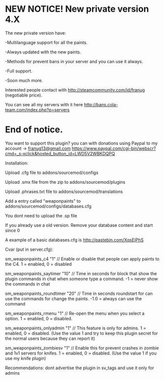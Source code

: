 # NEW NOTICE! New private version 4.X

The new private version have:


-Multilanguage support for all the paints.

-Always updated with the new paints.

-Methods for prevent bans in your server and you can use it always.

-Full support.

-Soon much more.


Interested people contact with http://steamcommunity.com/id/franug (negotiable price). 

You can see all my servers with it here http://bans.cola-team.com/index.php?p=servers

# End of notice.


You want to support this plugin? you can with donations using Paypal to my account -> franug13@gmail.com
https://www.paypal.com/cgi-bin/webscr?cmd=_s-xclick&hosted_button_id=LWD5V2WBKDQPQ



Installation:
 
 
Upload .cfg file to addons/sourcemod/configs

Upload .smx file from the zip to addons/sourcemod/plugins

Upload .phrases.txt file to addons/sourcemod/translations

Add a entry called "weaponpaints" to addons/sourcemod/configs/databases.cfg


You dont need to upload the .sp file


If you already use a old version. Remove your database content and start since 0


A example of a basic databases.cfg is http://pastebin.com/XqsEjPhS


Cvar (put in server.cfg):

sm_weaponpaints_c4 "1" // Enable or disable that people can apply paints to the C4. 1 = enabled, 0 = disabled

sm_weaponpaints_saytimer "10" // Time in seconds for block that show the plugin commands in chat when someone type a command. -1 = never show the commands in chat

sm_weaponpaints_roundtimer "20" // Time in seconds roundstart for can use the commands for change the paints. -1.0 = always can use the command

sm_weaponpaints_rmenu "1" // Re-open the menu when you select a option. 1 = enabled, 0 = disabled.

sm_weaponpaints_onlyadmin "1" // This feature is only for admins. 1 = enabled, 0 = disabled. (Use the value 1 and try to keep this plugin secret for the normal users because they can report it)

sm_weaponpaints_zombiesv "1" // Enable this for prevent crashes in zombie and 1v1 servers for knifes. 1 = enabled, 0 = disabled. (Use the value 1 if you use my knife plugin)




Recommendations: dont advertise the plugin in sv_tags and use it only for admins
